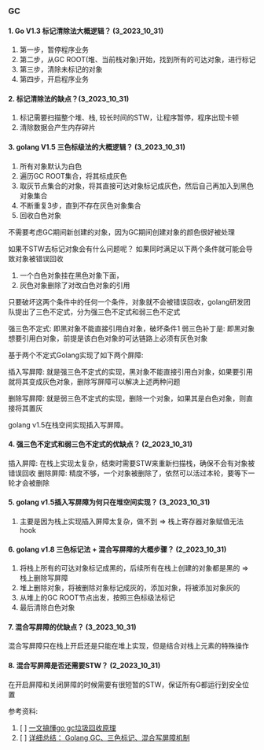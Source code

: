 ### GC


#### 1. Go V1.3 标记清除法大概逻辑？ (3_2023_10_31)
1. 第一步，暂停程序业务
2. 第二步，从GC ROOT(堆、当前栈对象)开始，找到所有的可达对象，进行标记
3. 第三步，清除未标记的对象
4. 第四步，开启程序业务

#### 2. 标记清除法的缺点？(3_2023_10_31)
1. 标记需要扫描整个堆、栈, 较长时间的STW，让程序暂停，程序出现卡顿
2. 清除数据会产生内存碎片

#### 3. golang V1.5 三色标级法的大概逻辑？ (3_2023_10_31)
1. 所有对象默认为白色
2. 遍历GC ROOT集合，将其标成灰色
3. 取灰节点集合的对象，将其直接可达对象标记成灰色，然后自己再加入到黑色对象集合
4. 不断重复3步，直到不存在灰色对象集合
5. 回收白色对象

不需要考虑GC期间新创建的对象，因为GC期间创建对象的颜色很好被处理

如果不STW去标记对象会有什么问题呢？ 如果同时满足以下两个条件就可能会导致对象被错误回收

1. 一个白色对象挂在黑色对象下面，
2. 灰色对象删除了对改白色对象的引用

只要破坏这两个条件中的任何一个条件，对象就不会被错误回收，golang研发团队提出了三色不定式，分为强三色不定式和弱三色不定式

强三色不定式: 即黑对象不能直接引用白对象，破坏条件1
弱三色补丁是: 即黑对象想要引用白对象，前提是该白色对象的可达链路上必须有灰色对象

基于两个不定式Golang实现了如下两个屏障: 

插入写屏障:  就是强三色不定式的实现，黑对象不能直接引用白对象，如果要引用就将其变成灰色对象，删除写屏障可以解决上述两种问题

删除写屏障:  就是弱三色不定式的实现，删除一个对象，如果其是白色对象，则直接将其置灰

golang v1.5在栈空间实现插入写屏障。

#### 4. 强三色不定式和弱三色不定式的优缺点？  (2_2023_10_31)
插入屏障: 在栈上实现太复杂，结束时需要STW来重新扫描栈，确保不会有对象被错误回收
删除屏障: 精度不够，一个对象被删除了，依然可以活过本轮，要等下一轮才会被删除


#### 5. golang v1.5插入写屏障为何只在堆空间实现？ (3_2023_10_31)
1. 主要是因为栈上实现插入屏障太复杂，做不到 => 栈上寄存器对象赋值无法hook


#### 6. golang v1.8 三色标记法 + 混合写屏障的大概步骤？  (2_2023_10_31)
1. 将栈上所有的可达对象标记成黑的，后续所有在栈上创建的对象都是黑的 => 栈上删除写屏障
2. 堆上删除对象，将被删除对象标记成灰的，添加对象，将被添加对象灰的
3. 从堆上的GC ROOT节点出发，按照三色标级法标记
4. 最后清除白色对象


#### 7. 混合写屏障的优缺点？  (3_2023_10_31)
混合写屏障只在栈上开启还是只能在堆上实现，但是结合对栈上元素的特殊操作


#### 8. 混合写屏障是否还需要STW？ (2_2023_10_31)
在开启屏障和关闭屏障的时候需要有很短暂的STW，保证所有G都运行到安全位置





参考资料:
1. [ ] [一文搞懂go gc垃圾回收原理](https://juejin.cn/post/7111515970669117447)
2. [ ] [详细总结： Golang GC、三色标记、混合写屏障机制 ](https://blog.51cto.com/u_15730090/5510574)
